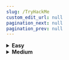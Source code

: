 ```yaml
---
slug: /TryHackMe
custom_edit_url: null
pagination_next: null
pagination_prev: null
---
```


<details className="dropdown" closed>
  <summary><b>Easy</b></summary>
  - [Agent Sudo](./Easy/Agent%20Sudo.md)
  - [Anthem](./Easy/Anthem.md)
  - [Bounty Hacker](./Easy/Bounty%20Hacker.md)
  - [Brooklyn Nine Nine](./Easy/Brooklyn%20Nine%20Nine.md)
  - [Brute It](./Easy/Brute%20It.md)
</details>

<details className="dropdown" closed>
  <summary><b>Medium</b></summary>
 
Agent Sudo
</details>
